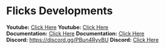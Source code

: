 # Flicks  Developments

**Youtube:** [Click Here]([[https://youtu.be/rwDRBNwxC-s](https://www.youtube.com/@stevoscripts](https://www.youtube.com/@FlicksDevelopments)))
**Youtube:** [Click Here](https://www.youtube.com/@FlicksDevelopments)
<br>
**Documentation:** [Click Here](https://flicks-developments.gitbook.io/flicksdevelopments)
**Documentation:** [Click Here](https://flicks-developments.gitbook.io/flicksdevelopments)
<br>
**Discord:** https://discord.gg/PBun4RyvBU
**Discord:** [Click Here](https://discord.gg/PBun4RyvBU)

